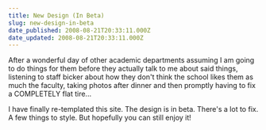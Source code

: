 ```yaml
---
title: New Design (In Beta)
slug: new-design-in-beta
date_published: 2008-08-21T20:33:11.000Z
date_updated: 2008-08-21T20:33:11.000Z
---
```


After a wonderful day of other academic departments assuming I am going to do things for them before they actually talk to me about said things, listening to staff bicker about how they don't think the school likes them as much the faculty, taking photos after dinner and then promptly having to fix a COMPLETELY flat tire...

I have finally re-templated this site. The design is in beta. There's a lot to fix. A few things to style. But hopefully you can still enjoy it!
